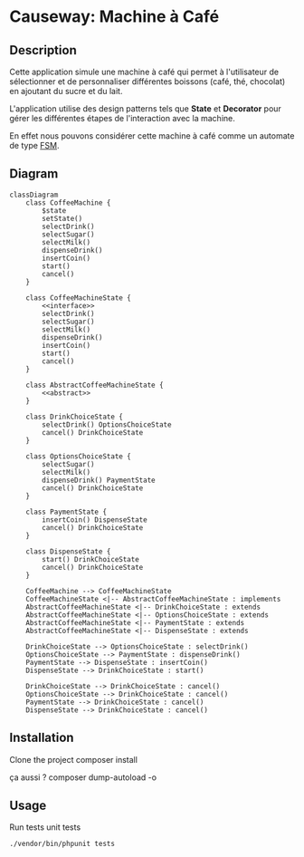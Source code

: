 # Causeway: Machine à Café

## Description

Cette application simule une machine à café qui permet à l'utilisateur de sélectionner et de personnaliser différentes boissons (café, thé, chocolat) en ajoutant du sucre et du lait.

L'application utilise des design patterns tels que **State** et **Decorator** pour gérer les différentes étapes de l'interaction avec la machine.

En effet nous pouvons considérer cette machine à café comme un automate de type [FSM](https://en.wikipedia.org/wiki/Finite-state_machine).

## Diagram

```mermaid
classDiagram
    class CoffeeMachine {
        $state
        setState()
        selectDrink()
        selectSugar()
        selectMilk()
        dispenseDrink()
        insertCoin()
        start()
        cancel()
    }

    class CoffeeMachineState {
        <<interface>>
        selectDrink()
        selectSugar()
        selectMilk()
        dispenseDrink()
        insertCoin()
        start()
        cancel()
    }

    class AbstractCoffeeMachineState {
        <<abstract>>
    }

    class DrinkChoiceState {
        selectDrink() OptionsChoiceState
        cancel() DrinkChoiceState
    }

    class OptionsChoiceState {
        selectSugar()
        selectMilk()
        dispenseDrink() PaymentState
        cancel() DrinkChoiceState
    }

    class PaymentState {
        insertCoin() DispenseState
        cancel() DrinkChoiceState
    }

    class DispenseState {
        start() DrinkChoiceState
        cancel() DrinkChoiceState
    }

    CoffeeMachine --> CoffeeMachineState
    CoffeeMachineState <|-- AbstractCoffeeMachineState : implements
    AbstractCoffeeMachineState <|-- DrinkChoiceState : extends
    AbstractCoffeeMachineState <|-- OptionsChoiceState : extends
    AbstractCoffeeMachineState <|-- PaymentState : extends
    AbstractCoffeeMachineState <|-- DispenseState : extends

    DrinkChoiceState --> OptionsChoiceState : selectDrink()
    OptionsChoiceState --> PaymentState : dispenseDrink()
    PaymentState --> DispenseState : insertCoin()
    DispenseState --> DrinkChoiceState : start()

    DrinkChoiceState --> DrinkChoiceState : cancel()
    OptionsChoiceState --> DrinkChoiceState : cancel()
    PaymentState --> DrinkChoiceState : cancel()
    DispenseState --> DrinkChoiceState : cancel()
```

## Installation

Clone the project
composer install

ça aussi ?
composer dump-autoload -o

## Usage

Run tests unit tests

```shell
./vendor/bin/phpunit tests
```

